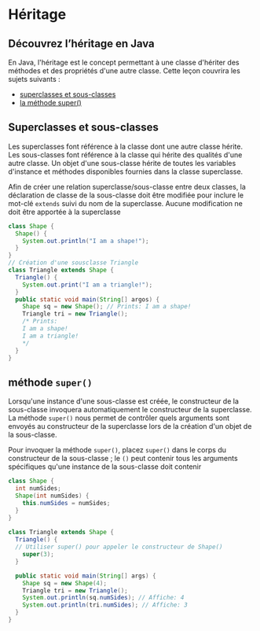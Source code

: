 # Héritage

## Découvrez l’héritage en Java

En Java, l'héritage est le concept permettant à une classe d'hériter des méthodes et des propriétés d'une autre classe. Cette leçon couvrira les sujets suivants :

- [superclasses et sous-classes](#link1)
- [la méthode super()](#link2)

## <a id="link1"></a>Superclasses et sous-classes

Les superclasses font référence à la classe dont une autre classe hérite. Les sous-classes font référence à la classe qui hérite des qualités d'une autre classe. Un objet d'une sous-classe hérite de toutes les variables d'instance et méthodes disponibles fournies dans la classe superclasse.

Afin de créer une relation superclasse/sous-classe entre deux classes, la déclaration de classe de la sous-classe doit être modifiée pour inclure le mot-clé `extends` suivi du nom de la superclasse. Aucune modification ne doit être apportée à la superclasse

```java
class Shape {
  Shape() {
    System.out.println("I am a shape!");
  }
}
// Création d'une sousclasse Triangle
class Triangle extends Shape {
  Triangle() {
    System.out.print("I am a triangle!");
  }
  public static void main(String[] argos) {
    Shape sq = new Shape(); // Prints: I am a shape!
    Triangle tri = new Triangle();
    /* Prints:
    I am a shape!
    I am a triangle!
    */
  }
}
```

## <a id="link2"></a> méthode `super()`



Lorsqu'une instance d'une sous-classe est créée, le constructeur de la sous-classe invoquera automatiquement le constructeur de la superclasse. La méthode `super()` nous permet de contrôler quels arguments sont envoyés au constructeur de la superclasse lors de la création d'un objet de la sous-classe.

Pour invoquer la méthode `super()`, placez `super()` dans le corps du constructeur de la sous-classe ; le `()` peut contenir tous les arguments spécifiques qu'une instance de la sous-classe doit contenir 

```java
class Shape {
  int numSides;
  Shape(int numSides) {
    this.numSides = numSides;
  }
}
 
class Triangle extends Shape {
  Triangle() {
  // Utiliser super() pour appeler le constructeur de Shape()
    super(3);
  }

  public static void main(String[] args) {
    Shape sq = new Shape(4);
    Triangle tri = new Triangle();
    System.out.println(sq.numSides); // Affiche: 4
    System.out.println(tri.numSides); // Affiche: 3
  }
}
```

